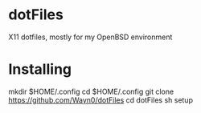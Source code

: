 # dotFiles
X11 dotfiles, mostly for my OpenBSD environment

# Installing
mkdir $HOME/.config
cd $HOME/.config
git clone https://github.com/Wayn0/dotFiles
cd dotFiles
sh setup
